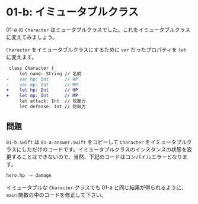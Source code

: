 # 01-b: イミュータブルクラス

01-a の `Character` はミュータブルクラスでした。これをイミュータブルクラスに変えてみましょう。

`Character` をイミュータブルクラスにするために `var` だったプロパティを `let` に変えます。

```diff
 class Character {
     let name: String // 名前
-    var hp: Int      // HP
-    var mp: Int      // MP
+    let hp: Int      // HP
+    let mp: Int      // MP
     let attack: Int  // 攻撃力
     let defense: Int // 防御力
```

## 問題

`01-b.swift` は `01-a-answer.swift` をコピーして `Character` をイミュータブルクラスにしただけのコードです。イミュータブルクラスのインスタンスの状態を変更することはできないので、当然、下記のコードはコンパイルエラーとなります。

```swift
hero.hp -= damage
```

イミュータブルな `Character` クラスでも 01-a と同じ結果が得られるように、 `main` 関数の中のコードを修正して下さい。
